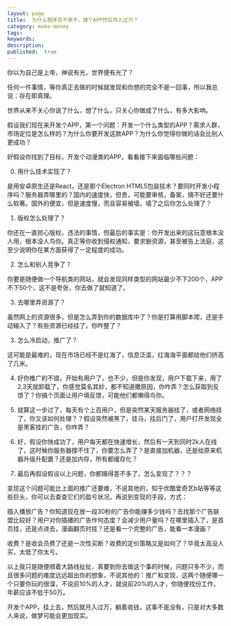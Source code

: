 ```yaml
---
layout: page
title:  为什么程序员不单干，做个APP然后月入过万？
category: make-money
tags:
keywords:
description:
published:  true
---
```


你以为自己是上帝，神说有光，世界便有光了？

任何一件事情，等你真正去做的时候就发现和你想的完全不是一回事，所以我总说：存在即真理。

世界从来不关心你说了什么，想了什么，只关心你做成了什么，有多大影响。

假设我们现在来开发个APP，第一个问题：开发一个什么类型的APP？需求人群，市场定位是怎么样的？为什么你要开发这款APP？为什么你觉得你做的话会比别人更成功？

好假设你找到了目标，开发个动漫类的APP。看看接下来面临哪些问题：

0. 用什么技术实现了？

是用安卓原生还是React，还是那个Electron HTML5包装技术？要同时开发小程序吗？服务器弄哪里的？国内的速度快，但贵，可能要审核，备案，搞不好还要什么软著。国外的便宜，但是速度慢，而且容易被墙，墙了之后你怎么处理了？

1. 版权怎么处理了？

你还在一直担心版权，违法的事情，但最后的事实是：你开发出来的这玩意根本没人用，根本没人鸟你。真正等你收到侵权通知，要求删资源，甚至被告上法庭，这至少说明你在某方面获得了一定程度的成功。

2. 怎么和别人竞争了？

你要是随便做一个导航类的网站，就会发现同样类型的网站最少不下200个，APP不下50个，这不是夸张，你去做了就知道了。

3. 去哪里弄资源了？

虽然网上的资源很多，但是怎么弄到你的数据库中了？你是打算用脚本爬，还是手动输入了？有些资源已经挂了，你咋整了？

3. 怎么冷启动，推广了？

这可能是最难的，现在市场已经不是红海了，信息泛滥，红海海平面都给他们挤高了几米。

4. 好你推广的不错，开始有用户了，也不少，但是你发现，用户下载下来，用了2,3天就卸载了，你感觉莫名其妙，都不知道撒原因，你咋弄？怎么获取到反馈了？你搞个页面让用户填反馈，可能他们都懒得鸟你。

5. 就算这一步过了，每天有个上百用户，但是突然某天服务器挂了，或者网络挂了，你又该如何处理？？假设突然被黑了，挂马，挂后门了，用户打开发现全是黑客挂的广告，你咋弄？

6. 好，假设你快成功了，用户每天都在快速增长，然后有一天到同时2k人在线了，这时候你服务器撑不住了，你要怎么弄了？是直接加机器，还是给原来机器升级升配置？还是加内存，所有都缓存化？

7. 最后再假设假设以上问题，你都搞得差不多了，怎么变现了？？？

变现这个问题可能比上面的推广还要难，不说其他的，知乎优酷爱奇艺b站等等这些巨头，你可以去查查它们的盈亏状况。再说到变现的手段，方式：

插入播放广告？你知道现在放一段30秒的广告你能赚多少钱吗？去找那个广告联盟比较好？用户对你插播的广告作何态度？会减少用户量吗？在哪里插入了，是首页挂，还是点进去，漫画翻页时挂？还是看一个完整的广告，能看一本漫画？

收费？是收会员费了还是一次性买断？收费的定价策略又是如何了？毕竟太高没人买，太低了你太亏。

以上我只是随便顺着大路线扯扯，真要到你去做这个事的时候，问题只多不少，而且很多问题的难度远远超出你的想象，不说其他的：推广和变现，这两个随便哪一个只要你玩的很溜，不说前10%的人才，就说前20%的人才，你随便找份工作，年薪应该不低于50万。

开发个APP，挂上去，然后就月入过万，躺着收钱，这事不是没有，只是对大多数人来说，做梦可能会更加现实。